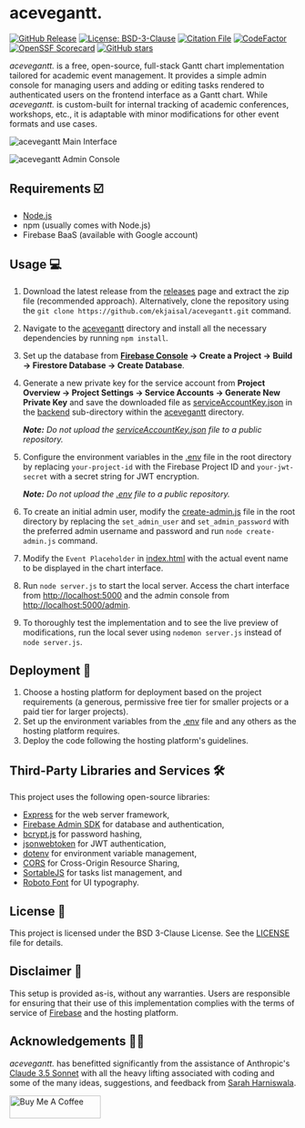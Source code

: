 # acevegantt.
[![GitHub Release](https://img.shields.io/github/v/release/ekjaisal/acevegantt?color=141414&label=Release)](https://github.com/ekjaisal/acevegantt/releases) [![License: BSD-3-Clause](https://img.shields.io/badge/License-BSD_3--Clause-141414.svg)](https://github.com/ekjaisal/acevegantt/blob/main/LICENSE) [![Citation File](https://img.shields.io/badge/Citation-CFF-141414.svg)](https://github.com/ekjaisal/acevegantt/blob/main/CITATION.cff) [![CodeFactor](https://www.codefactor.io/repository/github/ekjaisal/acevegantt/badge/main)](https://www.codefactor.io/repository/github/ekjaisal/acevegantt/overview/main) [![OpenSSF Scorecard](https://api.scorecard.dev/projects/github.com/ekjaisal/acevegantt/badge)](https://scorecard.dev/viewer/?uri=github.com/ekjaisal/acevegantt) [![GitHub stars](https://img.shields.io/github/stars/ekjaisal/acevegantt?color=141414)](https://github.com/ekjaisal/acevegantt/stargazers)

*acevegantt.* is a free, open-source, full-stack Gantt chart implementation tailored for academic event management. It provides a simple admin console for managing users and adding or editing tasks rendered to authenticated users on the frontend interface as a Gantt chart. While *acevegantt.* is custom-built for internal tracking of academic conferences, workshops, etc., it is adaptable with minor modifications for other event formats and use cases.

![acevegantt Main Interface](assets/screenshots/main_interface.jpg)

![acevegantt Admin Console](assets/screenshots/admin_console.jpg)

## Requirements ☑️

- [Node.js](https://nodejs.org)
- npm (usually comes with Node.js)
- Firebase BaaS (available with Google account)

## Usage 💻

1. Download the latest release from the [releases](https://github.com/ekjaisal/acevegantt/releases) page and extract the zip file (recommended approach). Alternatively, clone the repository using the `git clone https://github.com/ekjaisal/acevegantt.git` command.

2. Navigate to the <u>acevegantt</u> directory and install all the necessary dependencies by running `npm install`.

3. Set up the database from **[Firebase Console](https://console.firebase.google.com) → Create a Project →  Build → Firestore Database → Create Database**.

4. Generate a new private key for the service account from **Project Overview → Project Settings → Service Accounts → Generate New Private Key** and save the downloaded file as <u>serviceAccountKey.json</u> in the <u>backend</u> sub-directory within the <u>acevegantt</u> directory.

   ***Note:** Do not upload the <u>serviceAccountKey.json</u> file to a public repository.*

5. Configure the environment variables in the <u>.env</u> file in the root directory by replacing `your-project-id` with the Firebase Project ID and `your-jwt-secret` with a secret string for JWT encryption.

   ***Note:** Do not upload the <u>.env</u> file to a public repository.*

6. To create an initial admin user, modify the <u>create-admin.js</u> file in the root directory by replacing the `set_admin_user` and `set_admin_password` with the preferred admin username and password and run `node create-admin.js` command.

7. Modify the `Event Placeholder` in <u>index.html</u> with the actual event name to be displayed in the chart interface.

8. Run `node server.js` to start the local server. Access the chart interface from [http://localhost:5000](http://localhost:5000) and the admin console from [http://localhost:5000/admin](http://localhost:5000/admin).

9. To thoroughly test the implementation and to see the live preview of modifications, run the local sever using  `nodemon server.js` instead of `node server.js`.

## Deployment 🚀

1. Choose a hosting platform for deployment based on the project requirements (a generous, permissive free tier for smaller projects or a paid tier for larger projects).
2. Set up the environment variables from the <u>.env</u> file and any others as the hosting platform requires.
3. Deploy the code following the hosting platform's guidelines.

## Third-Party Libraries and Services 🛠️

This project uses the following open-source libraries:

- [Express](https://expressjs.com/) for the web server framework,
- [Firebase Admin SDK](https://firebase.google.com/docs/admin/setup) for database and authentication,
- [bcrypt.js](https://github.com/dcodeIO/bcrypt.js) for password hashing,
- [jsonwebtoken](https://github.com/auth0/node-jsonwebtoken) for JWT authentication,
- [dotenv](https://github.com/motdotla/dotenv) for environment variable management,
- [CORS](https://github.com/expressjs/cors) for Cross-Origin Resource Sharing,
- [SortableJS](https://github.com/SortableJS/Sortable) for tasks list management, and
- [Roboto Font](https://fonts.google.com/specimen/Roboto) for UI typography.

## License 📄

This project is licensed under the BSD 3-Clause License. See the [LICENSE](LICENSE) file for details.

## Disclaimer 📣

This setup is provided as-is, without any warranties. Users are responsible for ensuring that their use of this implementation complies with the terms of service of [Firebase](https://firebase.google.com/terms) and the hosting platform.

## Acknowledgements 🤝🏾

*acevegantt.* has benefitted significantly from the assistance of Anthropic's [Claude 3.5 Sonnet](https://www.anthropic.com/news/claude-3-5-sonnet) with all the heavy lifting associated with coding and some of the many ideas, suggestions, and feedback from [Sarah Harniswala](https://github.com/SarahHarniswala).

<a href="https://www.buymeacoffee.com/ekjaisal" target="_blank"><img src="https://cdn.buymeacoffee.com/buttons/v2/default-yellow.png" alt="Buy Me A Coffee" style="height: 40px !important;width: 160px !important;" ></a>